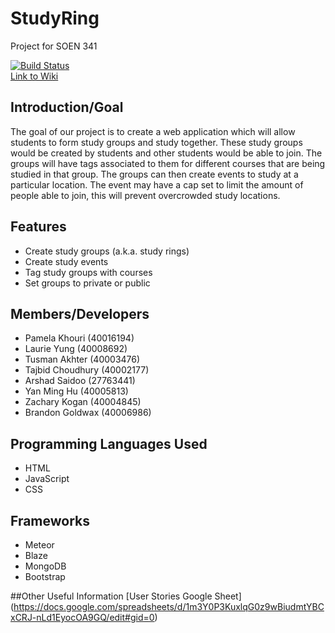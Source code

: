 # StudyRing
Project for SOEN 341

[![Build Status](https://travis-ci.org/kpamela/StudyRing.svg?branch=master)](https://travis-ci.org/kpamela/StudyRing)  
[Link to Wiki](https://github.com/kpamela/StudyRing/wiki)  

## Introduction/Goal
The goal of our project is to create a web application which will allow students to form study groups and study together. These study groups would be created by students and other students would be able to join. The groups will have tags associated to them for different courses that are being studied in that group. The groups can then create events to study at a particular location. The event may have a cap set to limit the amount of people able to join, this will prevent overcrowded study locations.

## Features
* Create study groups (a.k.a. study rings)
* Create study events
* Tag study groups with courses
* Set groups to private or public

## Members/Developers
* Pamela Khouri (40016194)
* Laurie Yung (40008692)
* Tusman Akhter (40003476)
* Tajbid Choudhury (40002177)
* Arshad Saidoo (27763441)
* Yan Ming Hu (40005813)
* Zachary Kogan (40004845)
* Brandon Goldwax (40006986)

## Programming Languages Used
* HTML
* JavaScript
* CSS

## Frameworks
* Meteor
* Blaze
* MongoDB
* Bootstrap

##Other Useful Information
[User Stories Google Sheet] (https://docs.google.com/spreadsheets/d/1m3Y0P3KuxlqG0z9wBiudmtYBCxCRJ-nLd1EyocOA9GQ/edit#gid=0)
